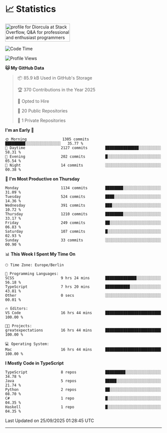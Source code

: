 # 📈 Statistics
 <a href="https://stackoverflow.com/users/10433530/diorcula"><img src="https://stackoverflow.com/users/flair/10433530.png" width="208" height="58" alt="profile for Diorcula at Stack Overflow, Q&amp;A for professional and enthusiast programmers" title="profile for Diorcula at Stack Overflow, Q&amp;A for professional and enthusiast programmers"></a>
 
<!--START_SECTION:waka-->
![Code Time](http://img.shields.io/badge/Code%20Time-642%20hrs%2034%20mins-blue)

![Profile Views](http://img.shields.io/badge/Profile%20Views-1-blue)

**🐱 My GitHub Data** 

> 📦 85.9 kB Used in GitHub's Storage 
 > 
> 🏆 370 Contributions in the Year 2025
 > 
> 💼 Opted to Hire
 > 
> 📜 20 Public Repositories 
 > 
> 🔑 1 Private Repositories 
 > 
**I'm an Early 🐤** 

```text
🌞 Morning                1305 commits        █████████░░░░░░░░░░░░░░░░   35.77 % 
🌆 Daytime                2127 commits        ███████████████░░░░░░░░░░   58.31 % 
🌃 Evening                202 commits         █░░░░░░░░░░░░░░░░░░░░░░░░   05.54 % 
🌙 Night                  14 commits          ░░░░░░░░░░░░░░░░░░░░░░░░░   00.38 % 
```
📅 **I'm Most Productive on Thursday** 

```text
Monday                   1134 commits        ████████░░░░░░░░░░░░░░░░░   31.09 % 
Tuesday                  524 commits         ████░░░░░░░░░░░░░░░░░░░░░   14.36 % 
Wednesday                391 commits         ███░░░░░░░░░░░░░░░░░░░░░░   10.72 % 
Thursday                 1210 commits        ████████░░░░░░░░░░░░░░░░░   33.17 % 
Friday                   249 commits         ██░░░░░░░░░░░░░░░░░░░░░░░   06.83 % 
Saturday                 107 commits         █░░░░░░░░░░░░░░░░░░░░░░░░   02.93 % 
Sunday                   33 commits          ░░░░░░░░░░░░░░░░░░░░░░░░░   00.90 % 
```


📊 **This Week I Spent My Time On** 

```text
🕑︎ Time Zone: Europe/Berlin

💬 Programming Languages: 
SCSS                     9 hrs 24 mins       ██████████████░░░░░░░░░░░   56.18 % 
TypeScript               7 hrs 20 mins       ███████████░░░░░░░░░░░░░░   43.81 % 
Other                    0 secs              ░░░░░░░░░░░░░░░░░░░░░░░░░   00.01 % 

🔥 Editors: 
VS Code                  16 hrs 44 mins      █████████████████████████   100.00 % 

🐱‍💻 Projects: 
greatexpectations        16 hrs 44 mins      █████████████████████████   100.00 % 

💻 Operating System: 
Mac                      16 hrs 44 mins      █████████████████████████   100.00 % 
```

**I Mostly Code in TypeScript** 

```text
TypeScript               8 repos             █████████░░░░░░░░░░░░░░░░   34.78 % 
Java                     5 repos             █████░░░░░░░░░░░░░░░░░░░░   21.74 % 
Python                   2 repos             ██░░░░░░░░░░░░░░░░░░░░░░░   08.70 % 
C#                       1 repo              █░░░░░░░░░░░░░░░░░░░░░░░░   04.35 % 
Haskell                  1 repo              █░░░░░░░░░░░░░░░░░░░░░░░░   04.35 % 
```




 Last Updated on 25/09/2025 01:28:45 UTC
<!--END_SECTION:waka-->
 
---

